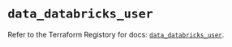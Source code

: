 # `data_databricks_user`

Refer to the Terraform Registory for docs: [`data_databricks_user`](https://registry.terraform.io/providers/databricks/databricks/1.25.1/docs/data-sources/user).
